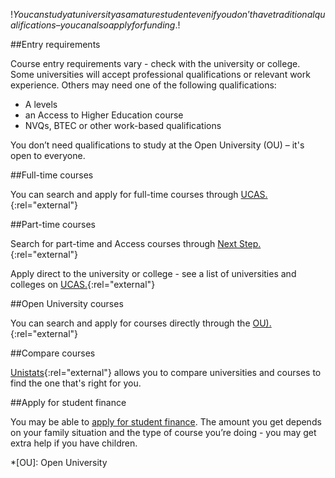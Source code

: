 $!You can study at university as a mature student even if you don’t have traditional qualifications – you can also apply for funding.$!

##Entry requirements

Course entry requirements vary - check with the university or college. Some universities will accept professional qualifications or relevant work experience. Others may need one of the following qualifications:

- A levels
- an Access to Higher Education course
- NVQs, BTEC or other work-based qualifications 

You don’t need qualifications to study at the Open University (OU)  – it's open to everyone.

##Full-time courses

You can search and apply for full-time courses through [UCAS.](http://www.ucas.com/ "Title"){:rel="external"} 

##Part-time courses

Search for part-time and Access courses through [Next Step.](https://nextstep.direct.gov.uk/Improvingyourcareerthroughlearning/Choosingacourse/coursesearchlandingpage/advancedcoursecoursesearchresult/Pages/default.aspx?SearchType=SIMPLE&Keyword=&location=&Distance=75/ "Title"){:rel="external"}

Apply direct to the university or college - see a list of universities and colleges on [UCAS.](http://www.ucas.com/students/choosingcourses/choosinguni/instguide/ "UCAS"){:rel="external"}

##Open University courses

You can search and apply for courses directly through the [OU).](http://www8.open.ac.uk/choose/ou/ppcbrand?KWCAMPAIGN=Rapp_BAU_England_-_Brand&keywordid=ggluk_open_university&mkwid=spmL6TzBt%7Cpcrid%7C6912940942&gclid=CP2B04HcpKwCFQEd4Qodkj9F_w/ "Open University"){:rel="external"}

##Compare courses

[Unistats](http://unistats.direct.gov.uk/ "Title"){:rel="external"} allows you to compare universities and courses to find the one that's right for you. 

##Apply for student finance

You may be able to [apply for student finance](/apply-for-student-finance-2012-13 "Apply for student finance 2012/13"). The amount you get depends on your family situation and the type of course you’re doing - you may get extra help if you have children. 

*[OU]: Open University

